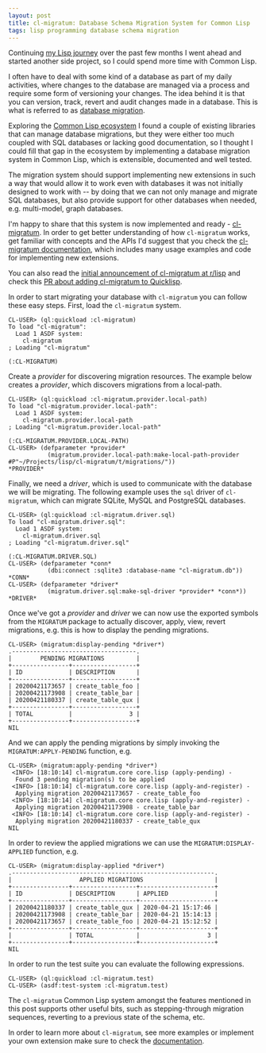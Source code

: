 ```yaml
---
layout: post
title: cl-migratum: Database Schema Migration System for Common Lisp
tags: lisp programming database schema migration
---
```

Continuing [my Lisp
journey](./2020-01-05-starting-with-common-lisp-in-2020.md) over the
past few months I went ahead and started another side project, so I
could spend more time with Common Lisp.

I often have to deal with some kind of a database as part of my daily
activities, where changes to the database are managed via a process
and require some form of versioning your changes. The idea behind it
is that you can version, track, revert and audit changes made in a
database.  This is what is referred to as [database
migration](https://en.wikipedia.org/wiki/Schema_migration).

Exploring the [Common Lisp ecosystem](http://quickdocs.org) I found a couple of
existing libraries that can manage database migrations, but they were either
too much coupled with SQL databases or lacking good documentation, so I thought
I could fill that gap in the ecosystem by implementing a database migration system in
Common Lisp, which is extensible, documented and well tested.

The migration system should support implementing new extensions in
such a way that would allow it to work even with databases it was not
initially designed to work with -- by doing that we can not only
manage and migrate SQL databases, but also provide support for other
databases when needed, e.g. multi-model, graph databases.

I'm happy to share that this system is now implemented and ready -
[cl-migratum](https://github.com/dnaeon/cl-migratum).  In order to get
better understanding of how `cl-migratum` works, get familiar with
concepts and the APIs I'd suggest that you check the [cl-migratum
documentation](https://github.com/dnaeon/cl-migratum/blob/master/README.md),
which includes many usage examples and code for implementing new
extensions.

You can also read the [initial announcement of cl-migratum at
r/lisp](https://www.reddit.com/r/lisp/comments/g99th7/clmigratum_database_schema_migration_system_for/)
and check this [PR about adding cl-migratum to
Quicklisp](https://github.com/quicklisp/quicklisp-projects/issues/1838).

In order to start migrating your database with `cl-migratum` you can follow
these easy steps. First, load the `cl-migratum` system.

``` common-lisp
CL-USER> (ql:quickload :cl-migratum)
To load "cl-migratum":
  Load 1 ASDF system:
    cl-migratum
; Loading "cl-migratum"

(:CL-MIGRATUM)
```

Create a *provider* for discovering migration resources. The example
below creates a *provider*, which discovers migrations from a local-path.

``` common-lisp
CL-USER> (ql:quickload :cl-migratum.provider.local-path)
To load "cl-migratum.provider.local-path":
  Load 1 ASDF system:
    cl-migratum.provider.local-path
; Loading "cl-migratum.provider.local-path"

(:CL-MIGRATUM.PROVIDER.LOCAL-PATH)
CL-USER> (defparameter *provider*
           (migratum.provider.local-path:make-local-path-provider #P"~/Projects/lisp/cl-migratum/t/migrations/"))
*PROVIDER*
```

Finally, we need a *driver*, which is used to communicate with the
database we will be migrating. The following example uses the `sql`
driver of `cl-migratum`, which can migrate SQLite, MySQL and
PostgreSQL databases.

``` common-lisp
CL-USER> (ql:quickload :cl-migratum.driver.sql)
To load "cl-migratum.driver.sql":
  Load 1 ASDF system:
    cl-migratum.driver.sql
; Loading "cl-migratum.driver.sql"

(:CL-MIGRATUM.DRIVER.SQL)
CL-USER> (defparameter *conn*
           (dbi:connect :sqlite3 :database-name "cl-migratum.db"))
*CONN*
CL-USER> (defparameter *driver*
           (migratum.driver.sql:make-sql-driver *provider* *conn*))
*DRIVER*
```

Once we've got a *provider* and *driver* we can now use the exported
symbols from the `MIGRATUM` package to actually discover, apply, view,
revert migrations, e.g. this is how to display the pending migrations.

``` common-lisp
CL-USER> (migratum:display-pending *driver*)
.-----------------------------------.
|        PENDING MIGRATIONS         |
+----------------+------------------+
| ID             | DESCRIPTION      |
+----------------+------------------+
| 20200421173657 | create_table_foo |
| 20200421173908 | create_table_bar |
| 20200421180337 | create_table_qux |
+----------------+------------------+
| TOTAL          |                3 |
+----------------+------------------+
NIL
```

And we can apply the pending migrations by simply invoking the
`MIGRATUM:APPLY-PENDING` function, e.g.

``` common-lisp
CL-USER> (migratum:apply-pending *driver*)
 <INFO> [18:10:14] cl-migratum.core core.lisp (apply-pending) -
  Found 3 pending migration(s) to be applied
 <INFO> [18:10:14] cl-migratum.core core.lisp (apply-and-register) -
  Applying migration 20200421173657 - create_table_foo
 <INFO> [18:10:14] cl-migratum.core core.lisp (apply-and-register) -
  Applying migration 20200421173908 - create_table_bar
 <INFO> [18:10:14] cl-migratum.core core.lisp (apply-and-register) -
  Applying migration 20200421180337 - create_table_qux
NIL
```

In order to review the applied migrations we can use the
`MIGRATUM:DISPLAY-APPLIED` function, e.g.

``` common-lisp
CL-USER> (migratum:display-applied *driver*)
.---------------------------------------------------------.
|                   APPLIED MIGRATIONS                    |
+----------------+------------------+---------------------+
| ID             | DESCRIPTION      | APPLIED             |
+----------------+------------------+---------------------+
| 20200421180337 | create_table_qux | 2020-04-21 15:17:46 |
| 20200421173908 | create_table_bar | 2020-04-21 15:14:13 |
| 20200421173657 | create_table_foo | 2020-04-21 15:12:52 |
+----------------+------------------+---------------------+
|                | TOTAL            |                   3 |
+----------------+------------------+---------------------+
NIL
```

In order to run the test suite you can evaluate the following
expressions.

``` common-lisp
CL-USER> (ql:quickload :cl-migratum.test)
CL-USER> (asdf:test-system :cl-migratum.test)
```

The `cl-migratum` Common Lisp system amongst the features mentioned in this
post supports other useful bits, such as stepping-through migration
sequences, reverting to a previous state of the schema, etc.

In order to learn more about `cl-migratum`, see more examples or
implement your own extension make sure to check the
[documentation](https://github.com/dnaeon/cl-migratum/blob/master/README.md).
